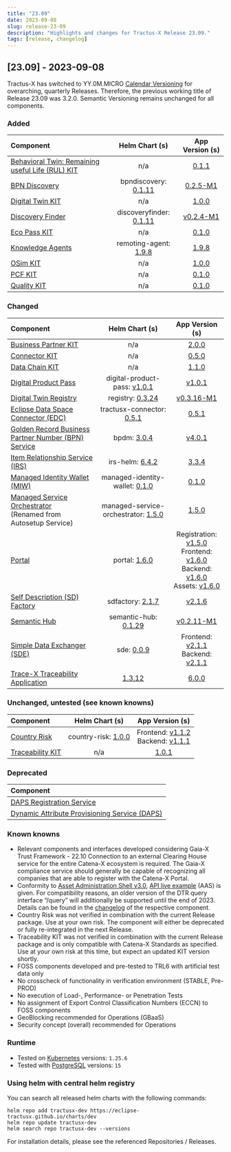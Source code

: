 ```yaml
---
title: "23.09"
date: 2023-09-08
slug: release-23-09
description: "Highlights and changes for Tractus-X Release 23.09."
tags: [release, changelog]
---
```


## [23.09] - 2023-09-08

Tractus-X has switched to YY.0M.MICRO [Calendar Versioning](https://calver.org/) for overarching, quarterly Releases. Therefore, the previous working title of Release 23.09 was 3.2.0. Semantic Versioning remains unchanged for all components.

### Added

| Component | Helm Chart (s) | App Version (s) |
|:---|:---:|:---:|
| [Behavioral Twin: Remaining useful Life (RUL) KIT](https://eclipse-tractusx.github.io/docs-kits/category/remaining-useful-life-rul-kit) | n/a | [0.1.1](https://eclipse-tractusx.github.io/docs-kits/kits/Behaviour%20Twin%20RuL%20Kit/Changelog%20Remaining%20Useful%20Life%20Kit) |
| [BPN Discovery](https://github.com/eclipse-tractusx/sldt-bpn-discovery) | bpndiscovery: [0.1.11](https://github.com/eclipse-tractusx/sldt-bpn-discovery/releases/tag/bpndiscovery-0.1.11) | [0.2.5-M1](https://github.com/eclipse-tractusx/sldt-bpn-discovery/releases/tag/v0.2.5-M1) |
| [Digital Twin KIT](https://eclipse-tractusx.github.io/docs-kits/category/digital-twin-kit) | n/a | [1.0.0](https://eclipse-tractusx.github.io/docs-kits/kits/digital-twin-kit/changelog) |
| [Discovery Finder](https://github.com/eclipse-tractusx/sldt-discovery-finder) | discoveryfinder: [0.1.11](https://github.com/eclipse-tractusx/sldt-discovery-finder/releases/tag/discoveryfinder-0.1.11) | [v0.2.4-M1](https://github.com/eclipse-tractusx/sldt-discovery-finder/releases/tag/v0.2.4-M1) |
| [Eco Pass KIT](https://eclipse-tractusx.github.io/docs-kits/category/eco-pass-kit) | n/a | [0.1.0](https://eclipse-tractusx.github.io/docs-kits/kits/Eco_Pass_KIT/changelog) |
| [Knowledge Agents](https://github.com/eclipse-tractusx/knowledge-agents) | remoting-agent: [1.9.8](https://github.com/eclipse-tractusx/knowledge-agents/releases/tag/remoting-agent-1.9.8) | [1.9.8](https://github.com/eclipse-tractusx/knowledge-agents/releases/tag/v1.9.8) |
| [OSim KIT](https://eclipse-tractusx.github.io/docs-kits/category/osim-kit) | n/a | [1.0.0](https://eclipse-tractusx.github.io/docs-kits/kits/online-simulation-kit/changelog) |
| [PCF KIT](https://eclipse-tractusx.github.io/docs-kits/category/pcf-exchange-kit) | n/a | [0.1.0](https://eclipse-tractusx.github.io/docs-kits/kits/product-carbon-footprint-exchange-kit/changelog) |
| [Quality KIT](https://eclipse-tractusx.github.io/docs-kits/category/quality-kit) | n/a | [0.1.0](https://eclipse-tractusx.github.io/docs-kits/kits/data-driven-quality-management-kit/changelog) |

### Changed

| Component | Helm Chart (s) | App Version (s) |
|:---|:---:|:---:|
| [Business Partner KIT](https://eclipse-tractusx.github.io/docs-kits/category/business-partner-kit) | n/a | [2.0.0](https://eclipse-tractusx.github.io/docs-kits/kits/business-partner-kit/changelog) |
| [Connector KIT](https://eclipse-tractusx.github.io/docs-kits/category/connector-kit) | n/a | [0.5.0](https://eclipse-tractusx.github.io/docs-kits/kits/tractusx-edc/CHANGELOG) |
| [Data Chain KIT](https://eclipse-tractusx.github.io/docs-kits/category/data-chain-kit) | n/a | [1.1.0](https://eclipse-tractusx.github.io/docs-kits/kits/data-chain-kit/changelog) |
| [Digital Product Pass](https://github.com/eclipse-tractusx/digital-product-pass) | digital-product-pass: [v1.0.1](https://github.com/eclipse-tractusx/digital-product-pass/releases/tag/digital-product-pass-1.0.1) | [v1.0.1](https://github.com/eclipse-tractusx/digital-product-pass/releases/tag/v1.0.1) |
| [Digital Twin Registry](https://github.com/eclipse-tractusx/sldt-digital-twin-registry) | registry: [0.3.24](https://github.com/eclipse-tractusx/sldt-digital-twin-registry/releases/tag/registry-0.3.24) | [v0.3.16-M1](https://github.com/eclipse-tractusx/sldt-digital-twin-registry/releases/tag/v0.3.16-M1) |
| [Eclipse Data Space Connector (EDC)](https://github.com/eclipse-tractusx/tractusx-edc) | tractusx-connector: [0.5.1](https://github.com/eclipse-tractusx/tractusx-edc/tree/refs/tags/tractusx-connector-0.5.1) | [0.5.1](https://github.com/eclipse-tractusx/tractusx-edc/releases/tag/0.5.1) |
| [Golden Record Business Partner Number (BPN) Service](https://github.com/eclipse-tractusx/bpdm) | bpdm: [3.0.4](https://github.com/eclipse-tractusx/bpdm/releases/tag/bpdm-3.0.4) | [v4.0.1](https://github.com/eclipse-tractusx/bpdm/releases/tag/v4.0.1) |
| [Item Relationship Service (IRS)](https://github.com/eclipse-tractusx/item-relationship-service) | irs-helm: [6.4.2](https://github.com/eclipse-tractusx/item-relationship-service/releases/tag/irs-helm-6.4.2) | [3.3.4](https://github.com/eclipse-tractusx/item-relationship-service/releases/tag/3.3.4) |
| [Managed Identity Wallet (MIW)](https://github.com/eclipse-tractusx/managed-identity-wallet) | managed-identity-wallet: [0.1.0](https://github.com/eclipse-tractusx/managed-identity-wallet/releases/tag/managed-identity-wallet-0.1.0) | [0.1.0](https://github.com/eclipse-tractusx/managed-identity-wallet/releases/tag/v0.1.0) |
| [Managed Service Orchestrator](https://github.com/eclipse-tractusx/managed-service-orchestrator) <br/>(Renamed from Autosetup Service) | managed-service-orchestrator: [1.5.0](https://github.com/eclipse-tractusx/managed-service-orchestrator/releases/tag/managed-service-orchestrator-1.5.0) | [1.5.0](https://github.com/eclipse-tractusx/managed-service-orchestrator/releases/tag/v1.5.0) |
| [Portal](https://github.com/eclipse-tractusx/portal-cd) | portal: [1.6.0](https://github.com/eclipse-tractusx/portal-cd/releases/tag/portal-1.6.0) | Registration: [v1.5.0](https://github.com/eclipse-tractusx/portal-frontend-registration/releases/tag/v1.5.0)<br/>Frontend: [v1.6.0](https://github.com/eclipse-tractusx/portal-frontend/releases/tag/v1.6.0)<br/>Backend: [v1.6.0](https://github.com/eclipse-tractusx/portal-backend/releases/tag/v1.6.0)<br/> Assets: [v1.6.0](https://github.com/eclipse-tractusx/portal-assets/releases/tag/v1.6.0) |
| [Self Description (SD) Factory](https://github.com/eclipse-tractusx/sd-factory) | sdfactory: [2.1.7](https://github.com/eclipse-tractusx/sd-factory/releases/tag/sdfactory-2.1.7) | [v2.1.6](https://github.com/eclipse-tractusx/sd-factory/releases/tag/v2.1.6) |
| [Semantic Hub](https://github.com/eclipse-tractusx/sldt-semantic-hub) | semantic-hub: [0.1.29](https://github.com/eclipse-tractusx/sldt-semantic-hub/releases/tag/semantic-hub-0.1.29) | [v0.2.11-M1](https://github.com/eclipse-tractusx/sldt-semantic-hub/releases/tag/v0.2.11-M1) |
| [Simple Data Exchanger (SDE)](https://github.com/eclipse-tractusx/managed-simple-data-exchanger) | sde: [0.0.9](https://github.com/eclipse-tractusx/managed-simple-data-exchanger/releases/tag/sde-0.0.9) | Frontend: [v2.1.1](https://github.com/eclipse-tractusx/managed-simple-data-exchanger-frontend/releases/tag/v2.1.1)<br/>Backend: [v2.1.1](https://github.com/eclipse-tractusx/managed-simple-data-exchanger-backend/releases/tag/v2.1.1) |
| [Trace-X Traceability Application](https://github.com/eclipse-tractusx/traceability-foss) | [1.3.12](https://github.com/eclipse-tractusx/traceability-foss/releases/tag/helm-charts-1.3.12) | [6.0.0](https://github.com/eclipse-tractusx/traceability-foss/releases/tag/6.0.0) |

### Unchanged, untested (see known knowns)

| Component | Helm Chart (s) | App Version (s) |
|:---|:---:|:---:|
| [Country Risk](https://github.com/eclipse-tractusx/vas-country-risk-frontend) | country-risk: [1.0.0](https://github.com/eclipse-tractusx/vas-country-risk-frontend/releases/tag/country-risk-1.0.0) | Frontend: [v1.1.2](https://github.com/eclipse-tractusx/vas-country-risk-frontend/releases/tag/v1.1.2)<br/> Backend: [v1.1.1](https://github.com/eclipse-tractusx/vas-country-risk-backend/releases/tag/v1.1.1) |
| [Traceability KIT](https://eclipse-tractusx.github.io/docs-kits/category/traceability-kit) | n/a | [1.0.1](https://eclipse-tractusx.github.io/docs-kits/next/kits/traceability-kit/changelog) |

### Deprecated

| Component |
|:---|
| [DAPS Registration Service](https://github.com/eclipse-tractusx/daps-registration-service/) |
| [Dynamic Attribute Provisioning Service (DAPS)](https://github.com/eclipse-tractusx/daps-helm-chart/) |

### Known knowns

- Relevant components and interfaces developed considering Gaia-X Trust Framework - 22.10
  Connection to an external Clearing House service for the entire Catena-X ecosystem is required. The Gaia-X compliance service should generally be capable of recognizing all companies that are able to register with the Catena-X Portal.
- Conformity to [Asset Administration Shell v3.0](https://industrialdigitaltwin.org/wp-content/uploads/2023/04/IDTA-01002-3-0_SpecificationAssetAdministrationShell_Part2_API.pdf), [API live example](https://app.swaggerhub.com/apis/Plattform_i40/AssetAdministrationShellRegistryServiceSpecification/V3.0_SSP-001#/Asset%20Administration%20Shell%20Registry%20API/GetAssetAdministrationShellDescriptorById) (AAS) is given. For compatibility reasons, an older version of the DTR query interface “/query” will additionally be supported until the end of 2023. Details can be found in the [changelog](https://github.com/eclipse-tractusx/sldt-digital-twin-registry/blob/main/CHANGELOG.md) of the respective component.
- Country Risk was not verified in combination with the current Release package. Use at your own risk. The component will either be deprecated or fully re-integrated in the next Release.
- Traceability KIT was not verified in combination with the current Release package and is only compatible with Catena-X Standards as specified. Use at your own risk at this time, but expect an updated KIT version shortly.
- FOSS components developed and pre-tested to TRL6 with artificial test data only
- No crosscheck of functionality in verification environment (STABLE, Pre-PROD)
- No execution of Load-, Performance- or Penetration Tests
- No assignment of Export Control Classification Numbers (ECCN) to FOSS components
- GeoBlocking recommended for Operations (GBaaS)
- Security concept (overall) recommended for Operations

### Runtime

- Tested on [Kubernetes](https://en.wikipedia.org/wiki/Kubernetes) versions: `1.25.6`
- Tested with [PostgreSQL](https://en.wikipedia.org/wiki/PostgreSQL) versions: `15`

### Using helm with central helm registry

You can search all released helm charts with the following commands:
```shell
helm repo add tractusx-dev https://eclipse-tractusx.github.io/charts/dev
helm repo update tractusx-dev
helm search repo tractusx-dev --versions
```
For installation details, please see the referenced Repositories / Releases.

